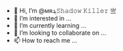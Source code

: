 - 👋 Hi, I’m @ᴍʀܔ𝚂𝚑𝚊𝚍𝚘𝚠 𝙺𝚒𝚕𝚕𝚎𝚛 亗
- 👀 I’m interested in ...
- 🌱 I’m currently learning ...
- 💞️ I’m looking to collaborate on ...
- 📫 How to reach me ...

<!---
CyberRanaya12345/CyberRanaya12345 is a ✨ special ✨ repository because its `README.md` (this file) appears on your GitHub profile.
You can click the Preview link to take a look at your changes.
--->
